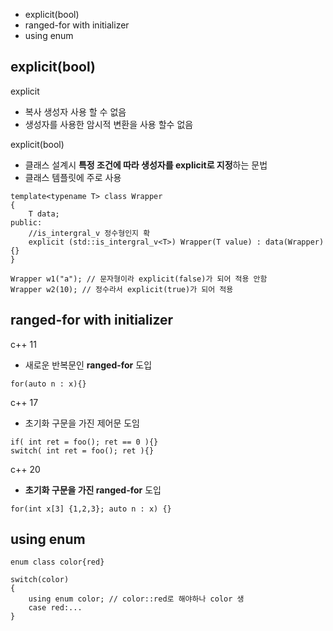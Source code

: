 * explicit(bool)
* ranged-for with initializer
* using enum

## explicit(bool)
explicit
* 복사 생성자 사용 할 수 없음
* 생성자를 사용한 암시적 변환을 사용 할수 없음

explicit(bool)
* 클래스 설계시 **특정 조건에 따라 생성자를 explicit로 지정**하는 문법
* 클래스 템플릿에 주로 사용
```
template<typename T> class Wrapper
{
    T data;
public:
    //is_intergral_v 정수형인지 확
    explicit (std::is_intergral_v<T>) Wrapper(T value) : data(Wrapper) {}
}

Wrapper w1("a"); // 문자형이라 explicit(false)가 되어 적용 안함
Wrapper w2(10); // 정수라서 explicit(true)가 되어 적용
```

## ranged-for with initializer
c++ 11
* 새로운 반복문인 **ranged-for** 도입
```
for(auto n : x){}
```

c++ 17
* 초기화 구문을 가진 제어문 도임
```
if( int ret = foo(); ret == 0 ){}
switch( int ret = foo(); ret ){}
```
  

c++ 20
* **초기화 구문을 가진 ranged-for** 도입
```
for(int x[3] {1,2,3}; auto n : x) {}
```

## using enum

```
enum class color{red}

switch(color)
{
    using enum color; // color::red로 해야하나 color 생
    case red:...
}
```

